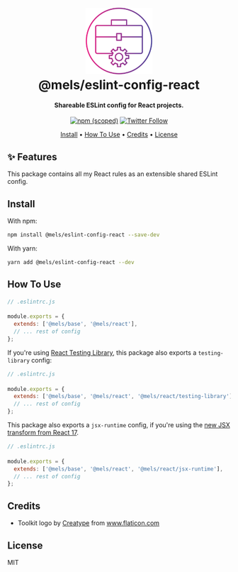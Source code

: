 <h1 align="center">
  <br>
  <img src="https://raw.githubusercontent.com/melanieseltzer/toolkit/main/assets/toolkit.png" alt="Toolkit" width="150">
  <br>
  @mels/eslint-config-react
  <br>
</h1>

<h4 align="center">Shareable ESLint config for React projects.</h4>

<p align="center">
  <a href="https://www.npmjs.com/package/@mels/eslint-config-react"><img alt="npm (scoped)" src="https://img.shields.io/npm/v/@mels/eslint-config-react"></a>
  <a href="https://twitter.com/melanieseltzer"><img alt="Twitter Follow" src="https://img.shields.io/twitter/follow/melanieseltzer?style=social"></a>
</p>

<p align="center">
  <a href="#install">Install</a> •
  <a href="#how-to-use">How To Use</a> •
  <a href="#credits">Credits</a> •
  <a href="#license">License</a>
</p>

## ✨ Features

This package contains all my React rules as an extensible shared ESLint config.

## Install

With npm:

```bash
npm install @mels/eslint-config-react --save-dev
```

With yarn:

```bash
yarn add @mels/eslint-config-react --dev
```

## How To Use

```js
// .eslintrc.js

module.exports = {
  extends: ['@mels/base', '@mels/react'],
  // ... rest of config
};
```

If you're using [React Testing Library](https://testing-library.com/), this package also exports a `testing-library` config:

```js
// .eslintrc.js

module.exports = {
  extends: ['@mels/base', '@mels/react', '@mels/react/testing-library'],
  // ... rest of config
};
```

This package also exports a `jsx-runtime` config, if you're using the [new JSX transform from React 17](https://reactjs.org/blog/2020/09/22/introducing-the-new-jsx-transform.html#removing-unused-react-imports).

```js
// .eslintrc.js

module.exports = {
  extends: ['@mels/base', '@mels/react', '@mels/react/jsx-runtime'],
  // ... rest of config
};
```

## Credits

- Toolkit logo by <a href="https://www.flaticon.com/authors/creatype" title="Creatype">Creatype</a> from <a href="https://www.flaticon.com/" title="Flaticon">www.flaticon.com</a>

## License

MIT
